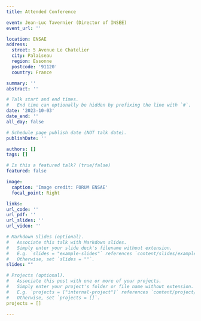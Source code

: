 ```yaml
---
title: Attended Conference

event: Jean-Luc Tavernier (Director of INSEE)
event_url: ''

location: ENSAE
address:
  street: 5 Avenue Le Chatelier
  city: Palaiseau
  region: Essonne
  postcode: '91120'
  country: France

summary: ''
abstract: ''

# Talk start and end times.
#   End time can optionally be hidden by prefixing the line with `#`.
date: '2023-10-03'
date_end: ''
all_day: false

# Schedule page publish date (NOT talk date).
publishDate: ''

authors: []
tags: []

# Is this a featured talk? (true/false)
featured: false

image:
  caption: 'Image credit: FORUM ENSAE'
  focal_point: Right

links:
url_code: ''
url_pdf: ''
url_slides: ''
url_video: ''

# Markdown Slides (optional).
#   Associate this talk with Markdown slides.
#   Simply enter your slide deck's filename without extension.
#   E.g. `slides = "example-slides"` references `content/slides/example-slides.md`.
#   Otherwise, set `slides = ""`.
slides: ""

# Projects (optional).
#   Associate this post with one or more of your projects.
#   Simply enter your project's folder or file name without extension.
#   E.g. `projects = ["internal-project"]` references `content/project/deep-learning/index.md`.
#   Otherwise, set `projects = []`.
projects = [] 
  
---
```


